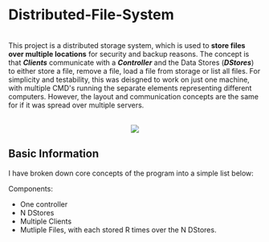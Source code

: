 # Distributed-File-System


<br/>This project is a distributed storage system, which is used to **store files over multiple locations** for security and backup reasons. 
The concept is that _**Clients**_ communicate with a _**Controller**_ and the Data Stores (_**DStores**_) to either store a file, remove a file, load a file from storage or list all files.
For simplicity and testability, this was deisgned to work on just one machine, with multiple CMD's running the separate elements representing different computers.
However, the layout and communication concepts are the same for if it was spread over multiple servers.

<p align="center">
  <br/>
<img src="https://github.com/oranbramble/Distributed-File-System/assets/56357864/18f6fba9-d74a-4164-8b69-6a81f6069f8d">
</p>

## Basic Information

I have broken down core concepts of the program into a simple list below:

Components:
- One controller
- N DStores
- Multiple Clients
- Mutliple Files, with each stored R times over the N DStores.


